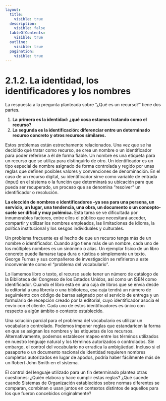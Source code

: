 ```yaml
---
layout:
  title:
    visible: true
  description:
    visible: false
  tableOfContents:
    visible: true
  outline:
    visible: true
  pagination:
    visible: true
---
```


# 2.1.2. La identidad, los identificadores y los nombres

La respuesta a la pregunta planteada sobre “¿Qué es un recurso?” tiene dos partes.

1. **La primera es la identidad: ¿qué cosa estamos tratando como el recurso?**
2. **La segunda es la identificación: diferenciar entre un determinado recurso concreto y otros recursos similares.**

Estos problemas están estrechamente relacionados. Una vez que se ha decidido qué tratar como recurso, se crea un nombre o un identificador para poder referirse a él de forma fiable. Un nombre es una etiqueta para un recurso que se utiliza para distinguirlo de otro. Un identificador es un tipo especial de nombre asignado de forma controlada y regido por unas reglas que definen posibles valores y convenciones de denominación. En el caso de un recurso digital, su identificador sirve como variable de entrada (input) en el sistema o la función que determinará su ubicación para que pueda ser recuperado, un proceso que se denomina “resolver” un identificador o resolución.

**La elección de nombres e identificadores -ya sea para una persona, un servicio, un lugar, una tendencia, una obra, un documento o un concepto- suele ser difícil y muy polémica.** Esta tarea se ve dificultada por innumerables factores, entre ellos el público que necesitará acceder, compartir y utilizar los nombres empleados, las limitaciones de idioma, la política institucional y los sesgos individuales y culturales.

Un problema frecuente es el hecho de que un recurso tenga más de un nombre o identificador. Cuando algo tiene más de un nombre, cada uno de los múltiples nombres es un sinónimo o alias. Un ejemplar físico de un libro concreto puede llamarse tapa dura o rústica o simplemente un texto. George Furnas y sus compañeros de investigación se refirieron a este inconveniente como el “problema del vocabulario”.

Lo llamemos libro o texto, el recurso suele tener un número de catálogo de la Biblioteca del Congreso de los Estados Unidos, así como un ISBN como identificador. Cuando el libro está en una caja de libros que se envía desde la editorial a una librería o una biblioteca, esa caja tendrá un número de seguimiento con código de barras asignado por el servicio de entrega y un formulario de recepción creado por la editorial, cuyo identificador asocia el envío con el cliente. Cada uno de estos identificadores es único con respecto a algún ámbito o contexto establecido.

Una solución parcial para el problema del vocabulario es utilizar un vocabulario controlado. Podemos imponer reglas que estandaricen la forma en que se asignan los nombres y las etiquetas de los recursos. Alternativamente, podemos establecer mapeo entre los términos utilizados en nuestro lenguaje natural y los términos autorizados o controlados. Sin embargo, el control del vocabulario no erradica la ambigüedad. Incluso si el pasaporte o un documento nacional de identidad requieren nombres completos autorizados en lugar de apodos, podría haber fácilmente más de un Robert John Smith en el sistema.

El control del lenguaje utilizado para un fin determinado plantea otras cuestiones: ¿Quién elabora y hace cumplir estas reglas? ¿Qué sucede cuando Sistemas de Organización establecidos sobre normas diferentes se comparan, combinan o usan juntos en contextos distintos de aquellos para los que fueron concebidos originalmente?
